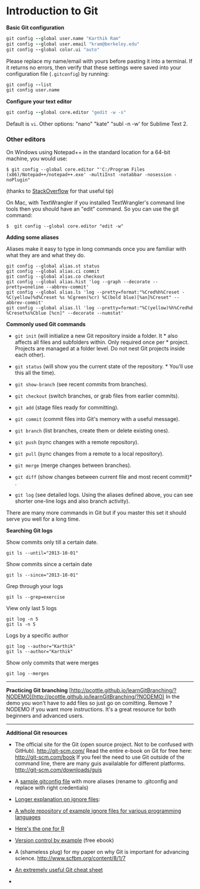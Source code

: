 # Introduction to Git

**Basic Git configuration**

```coffee
git config --global user.name "Karthik Ram"
git config --global user.email "kram@berkeley.edu"
git config --global color.ui "auto"
```

Please replace my name/email with yours before pasting it into a terminal. If it returns no errors, then verify that these settings were saved into your configuration file (`.gitconfig`) by running:

```coffee
git config --list
git config user.name
```

**Configure your text editor**


```coffee
git config --global core.editor "gedit -w -s" 
```

Default is `vi`.
Other options:
    "nano" 
    "kate"
    "subl -n -w' for Sublime Text 2.

###  Other editors 

On Windows using Notepad++ in the standard location for a 64-bit machine, you would use:

    $ git config --global core.editor "'C:/Program Files (x86)/Notepad++/notepad++.exe' -multiInst -notabbar -nosession -noPlugin"

(thanks to [StackOverflow](http://stackoverflow.com/questions/1634161/how-do-i-use-notepad-or-other-with-msysgit/2486342#2486342)  for that useful tip)

On Mac, with TextWrangler if you installed TextWrangler's command line tools
then you should have an "edit" command. So you can use the git command:

    $  git config --global core.editor "edit -w"



**Adding some aliases**

Aliases make it easy to type in long commands once you are familiar with what they are and what they do. 

```
git config --global alias.st status 
git config --global alias.ci commit 
git config --global alias.co checkout 
git config --global alias.hist 'log --graph --decorate --pretty=oneline --abbrev-commit'
git config --global alias.ls 'log --pretty=format:"%Cred%h%Creset -%C(yellow)%d%Creset %s %Cgreen(%cr) %C(bold blue)[%an]%Creset" --abbrev-commit'
git config --global alias.ll 'log --pretty=format:"%C(yellow)%h%Cred%d %Creset%s%Cblue [%cn]" --decorate --numstat'
```




**Commonly used Git commands**  

* `git init` (will initialize a new Git repository inside a folder. It * also affects all files and subfolders within. Only required once per * project. Projects are managed at a folder level. Do not nest Git projects inside each other).

* `git status` (will show you the current state of the repository. * You'll use this all the time).

* `git show-branch` (see recent commits from branches).

* `git checkout` (switch branches, or grab files from earlier commits).

* `git add` (stage files ready for committing).  
* `git commit` (commit files into Git's memory with a useful message).  
* `git branch` (list branches, create them or delete existing ones).  
* `git push` (sync changes with a remote repository).  
* `git pull` (sync changes from a remote to a local repository).  
* `git merge` (merge changes between branches).  
* `git diff` (show changes between current file and most recent commit)* .
* `git log` (see detailed logs. Using the aliases defined above, you can see shorter one-line logs and also branch activity).

There are many more commands in Git but if you master this set it should serve you well for a long time.


**Searching Git logs**

Show commits only till a certain date.
```
git ls --until="2013-10-01"
```

Show commits since a certain date

```
git ls --since="2013-10-01"
```

Grep through your logs

```
git ls --grep=exercise
```
View only last 5 logs

```
git log -n 5
git ls -n 5
```

Logs by a specific author


```
git log --author="Karthik"
git ls --author="Karthik"
```

Show only commits that were merges

```
git log --merges
```



---


**Practicing Git branching**
[http://pcottle.github.io/learnGitBranching/?NODEMO](http://pcottle.github.io/learnGitBranching/?NODEMO)
In the demo you won't have to add files so just go on comitting. Remove ?NODEMO if you want more instructions. It's a great resource for both beginners and advanced users.

---

**Additional Git resources**

* The official site for the Git (open source project. Not to be confused with GitHub). http://git-scm.com/
Read the entire e-book on Git for free here: http://git-scm.com/book
If you feel the need to use Git outside of the command line, there are many guis availalable for different platforms. http://git-scm.com/downloads/guis

* A [sample gitconfig file](https://github.com/swcarpentry/boot-camps/blob/2013-09-bristol/version-control/sample.gitconfig) with more aliases (rename to .gitconfig and replace with right credentials)

* [Longer explanation on ignore files](https://help.github.com/articles/ignoring-files): 
* [A whole repository of example ignore files for various programming languages](https://github.com/github/gitignore)  
* [Here's the one for R](https://github.com/github/gitignore/blob/master/R.gitignore)

* [Version control by example](http://www.ericsink.com/vcbe/) (free ebook) 

* A (shameless plug) for my paper on why Git is important for advancing science. 
http://www.scfbm.org/content/8/1/7

* [An extremely useful Git cheat sheet](http://www.git-tower.com/blog/git-cheat-sheet/)
* 